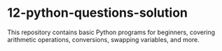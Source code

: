 # 12-python-questions-solution

This repository contains basic Python programs for beginners, covering arithmetic operations, conversions, swapping variables, and more.  
